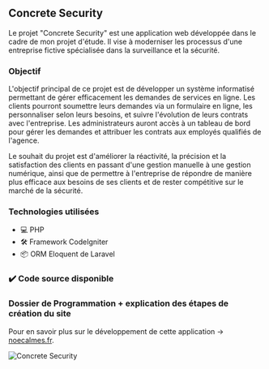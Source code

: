 ## Concrete Security

Le projet "Concrete Security" est une application web développée dans le cadre de mon projet d'étude. Il vise à moderniser les processus d'une entreprise fictive spécialisée dans la surveillance et la sécurité.

### Objectif

L'objectif principal de ce projet est de développer un système informatisé permettant de gérer efficacement les demandes de services en ligne. Les clients pourront soumettre leurs demandes via un formulaire en ligne, les personnaliser selon leurs besoins, et suivre l'évolution de leurs contrats avec l'entreprise. Les administrateurs auront accès à un tableau de bord pour gérer les demandes et attribuer les contrats aux employés qualifiés de l'agence.

Le souhait du projet est d'améliorer la réactivité, la précision et la satisfaction des clients en passant d'une gestion manuelle à une gestion numérique, ainsi que de permettre à l'entreprise de répondre de manière plus efficace aux besoins de ses clients et de rester compétitive sur le marché de la sécurité.

### Technologies utilisées

- 💻 PHP
- 🛠️ Framework CodeIgniter
- 📦 ORM Eloquent de Laravel
### ✔️ Code source disponible 

### Dossier de Programmation + explication des étapes de création du site

Pour en savoir plus sur le développement de cette application → [noecalmes.fr](http://noecalmes.fr/concretesecurity).

![Concrete Security](https://github.com/NoeCalmes/concretsecurity/assets/68471197/77d1bfcd-d855-446e-92aa-0714e9502ed1)

